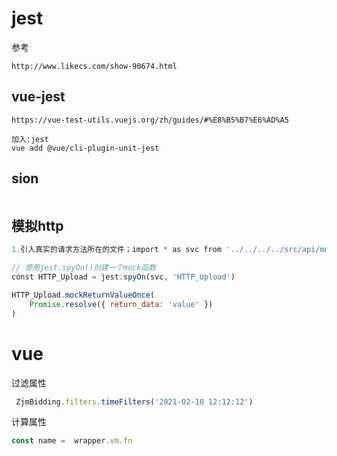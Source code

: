 # jest

参考

```
http://www.likecs.com/show-90674.html
```



## vue-jest

```
https://vue-test-utils.vuejs.org/zh/guides/#%E8%B5%B7%E6%AD%A5
```



```
加入:jest
vue add @vue/cli-plugin-unit-jest 
```

## sion

```

```



## 模拟http

```javascript
1.引入真实的请求方法所在的文件；import * as svc from '../../../../src/api/modules/common.js'

// 使用jest.spyOn()创建一个mock函数
const HTTP_Upload = jest.spyOn(svc, 'HTTP_Upload') 

HTTP_Upload.mockReturnValueOnce(
    Promise.resolve({ return_data: 'value' })
)
```



# vue

过滤属性

```javascript
 ZjmBidding.filters.timeFilters('2021-02-10 12:12:12')
```

计算属性

```javascript
const name =  wrapper.vm.fn
```

